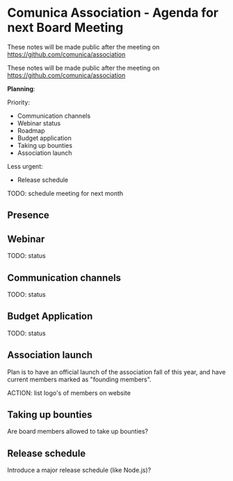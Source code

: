 # Comunica Association - Agenda for next Board Meeting

These notes will be made public after the meeting on https://github.com/comunica/association

These notes will be made public after the meeting on https://github.com/comunica/association

**Planning**:

Priority:

- Communication channels
- Webinar status
- Roadmap
- Budget application
- Taking up bounties
- Association launch

Less urgent:

- Release schedule

TODO: schedule meeting for next month

## Presence



## Webinar

TODO: status

## Communication channels

TODO: status

## Budget Application

TODO: status

## Association launch

Plan is to have an official launch of the association fall of this year, and have current members marked as "founding members".

ACTION: list logo's of members on website

## Taking up bounties

Are board members allowed to take up bounties?

## Release schedule

Introduce a major release schedule (like Node.js)?
